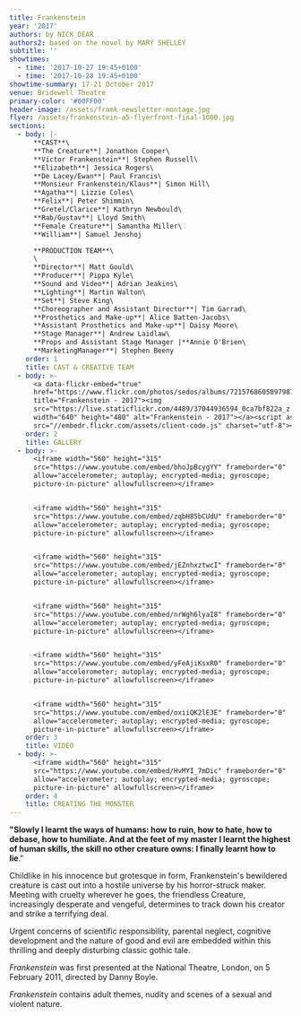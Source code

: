 ```yaml
---
title: Frankenstein
year: '2017'
authors: by NICK DEAR
authors2: based on the novel by MARY SHELLEY
subtitle: ''
showtimes:
  - time: '2017-10-27 19:45+0100'
  - time: '2017-10-28 19:45+0100'
showtime-summary: 17-21 October 2017
venue: Bridewell Theatre
primary-color: '#00FF00'
header-image: /assets/framk-newsletter-montage.jpg
flyer: /assets/frankenstein-a5-flyerfront-final-1000.jpg
sections:
  - body: |-
      **CAST**\
      **The Creature**| Jonathon Cooper\
      **Victor Frankenstein**| Stephen Russell\
      **Elizabeth**| Jessica Rogers\
      **De Lacey/Ewan**| Paul Francis\
      **Monsieur Frankenstein/Klaus**| Simon Hill\
      **Agatha**| Lizzie Coles\
      **Felix**| Peter Shimmin\
      **Gretel/Clarice**| Kathryn Newbould\
      **Rab/Gustav**| Lloyd Smith\
      **Female Creature**| Samantha Miller\
      **William**| Samuel Jenshoj

      **PRODUCTION TEAM**\
      \
      **Director**| Matt Gould\
      **Producer**| Pippa Kyle\
      **Sound and Video**| Adrian Jeakins\
      **Lighting**| Martin Walton\
      **Set**| Steve King\
      **Choreographer and Assistant Director**| Tim Garrad\
      **Prosthetics and Make-up**| Alice Batten-Jacobs\
      **Assistant Prosthetics and Make-up**| Daisy Moore\
      **Stage Manager**| Andrew Laidlaw\
      **Props and Assistant Stage Manager |**Annie O'Brien\
      **MarketingManager**| Stephen Beeny
    order: 1
    title: CAST & CREATIVE TEAM
  - body: >-
      <a data-flickr-embed="true"
      href="https://www.flickr.com/photos/sedos/albums/72157686050979874"
      title="Frankenstein - 2017"><img
      src="https://live.staticflickr.com/4489/37044936594_0ca7bf822a_z.jpg"
      width="640" height="480" alt="Frankenstein - 2017"></a><script async
      src="//embedr.flickr.com/assets/client-code.js" charset="utf-8"></script>
    order: 2
    title: GALLERY
  - body: >-
      <iframe width="560" height="315"
      src="https://www.youtube.com/embed/bhoJpBcygYY" frameborder="0"
      allow="accelerometer; autoplay; encrypted-media; gyroscope;
      picture-in-picture" allowfullscreen></iframe>


      <iframe width="560" height="315"
      src="https://www.youtube.com/embed/zqbH85bCUdU" frameborder="0"
      allow="accelerometer; autoplay; encrypted-media; gyroscope;
      picture-in-picture" allowfullscreen></iframe>


      <iframe width="560" height="315"
      src="https://www.youtube.com/embed/jEZnhxztwcI" frameborder="0"
      allow="accelerometer; autoplay; encrypted-media; gyroscope;
      picture-in-picture" allowfullscreen></iframe>


      <iframe width="560" height="315"
      src="https://www.youtube.com/embed/nrWgh6lyaI8" frameborder="0"
      allow="accelerometer; autoplay; encrypted-media; gyroscope;
      picture-in-picture" allowfullscreen></iframe>


      <iframe width="560" height="315"
      src="https://www.youtube.com/embed/yFeAjiKsxR0" frameborder="0"
      allow="accelerometer; autoplay; encrypted-media; gyroscope;
      picture-in-picture" allowfullscreen></iframe>


      <iframe width="560" height="315"
      src="https://www.youtube.com/embed/oxiiQK2lE3E" frameborder="0"
      allow="accelerometer; autoplay; encrypted-media; gyroscope;
      picture-in-picture" allowfullscreen></iframe>
    order: 3
    title: VIDEO
  - body: >-
      <iframe width="560" height="315"
      src="https://www.youtube.com/embed/HvMYI_7mDic" frameborder="0"
      allow="accelerometer; autoplay; encrypted-media; gyroscope;
      picture-in-picture" allowfullscreen></iframe>
    order: 4
    title: CREATING THE MONSTER
---
```

**"Slowly I learnt the ways of humans: how to ruin, how to hate, how to debase, how to humiliate. And at the feet of my master I learnt the highest of human skills, the skill no other creature owns: I finally learnt how to lie**."

Childlike in his innocence but grotesque in form, Frankenstein's bewildered creature is cast out into a hostile universe by his horror-struck maker. Meeting with cruelty wherever he goes, the friendless Creature, increasingly desperate and vengeful, determines to track down his creator and strike a terrifying deal.

Urgent concerns of scientific responsibility, parental neglect, cognitive development and the nature of good and evil are embedded within this thrilling and deeply disturbing classic gothic tale.

*Frankenstein* was first presented at the National Theatre, London, on 5 February 2011, directed by Danny Boyle.

*Frankenstein* contains adult themes, nudity and scenes of a sexual and violent nature.
